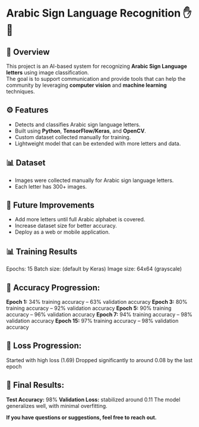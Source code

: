 # Arabic Sign Language Recognition ✋🤖

## 📌 Overview
This project is an AI-based system for recognizing **Arabic Sign Language letters** using image classification.  
The goal is to support communication and provide tools that can help the community by leveraging **computer vision** and **machine learning** techniques.

## ⚙️ Features
- Detects and classifies Arabic sign language letters.
- Built using **Python**, **TensorFlow/Keras**, and **OpenCV**.
- Custom dataset collected manually for training.
- Lightweight model that can be extended with more letters and data.

 ## 📊 Dataset
- Images were collected manually for Arabic sign language letters.
- Each letter has 300+ images.

## 🔮 Future Improvements 
- Add more letters until full Arabic alphabet is covered.
- Increase dataset size for better accuracy.
- Deploy as a web or mobile application.

## 📊 Training Results

Epochs: 15
Batch size: (default by Keras)
Image size: 64x64 (grayscale)

## 🔹 Accuracy Progression:

**Epoch 1:** 34% training accuracy – 63% validation accuracy
**Epoch 3:** 80% training accuracy – 92% validation accuracy
**Epoch 5:** 90% training accuracy – 96% validation accuracy
**Epoch 7:** 94% training accuracy – 98% validation accuracy
**Epoch 15:** 97% training accuracy – 98% validation accuracy 

## 🔹 Loss Progression:

Started with high loss (1.69)
Dropped significantly to around 0.08 by the last epoch

## 🔹 Final Results:

**Test Accuracy:** 98% 
**Validation Loss:** stabilized around 0.11
The model generalizes well, with minimal overfitting.


**If you have questions or suggestions, feel free to reach out.**
